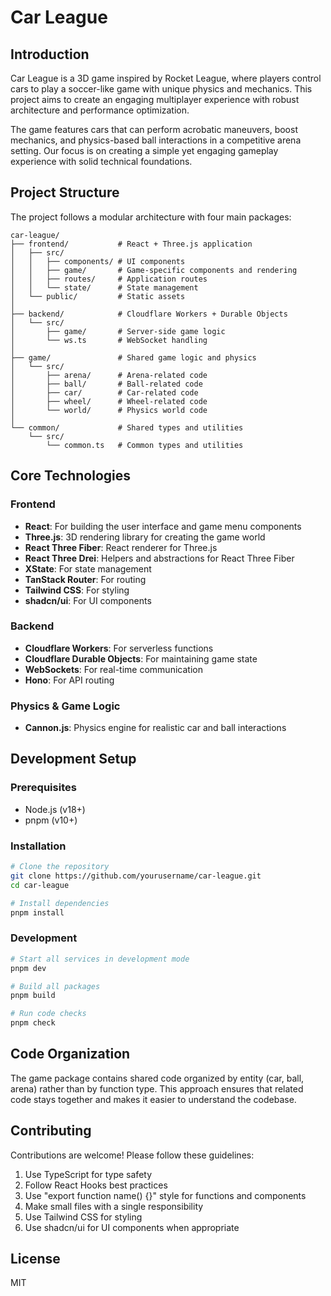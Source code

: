 # Car League

## Introduction

Car League is a 3D game inspired by Rocket League, where players control cars to play a soccer-like game with unique physics and mechanics. This project aims to create an engaging multiplayer experience with robust architecture and performance optimization.

The game features cars that can perform acrobatic maneuvers, boost mechanics, and physics-based ball interactions in a competitive arena setting. Our focus is on creating a simple yet engaging gameplay experience with solid technical foundations.

## Project Structure

The project follows a modular architecture with four main packages:

```
car-league/
├── frontend/           # React + Three.js application
│   ├── src/
│   │   ├── components/ # UI components
│   │   ├── game/       # Game-specific components and rendering
│   │   ├── routes/     # Application routes
│   │   └── state/      # State management
│   └── public/         # Static assets
│
├── backend/            # Cloudflare Workers + Durable Objects
│   └── src/
│       ├── game/       # Server-side game logic
│       └── ws.ts       # WebSocket handling
│
├── game/               # Shared game logic and physics
│   └── src/
│       ├── arena/      # Arena-related code
│       ├── ball/       # Ball-related code
│       ├── car/        # Car-related code
│       ├── wheel/      # Wheel-related code
│       └── world/      # Physics world code
│
└── common/             # Shared types and utilities
    └── src/
        └── common.ts   # Common types and utilities
```

## Core Technologies

### Frontend

- **React**: For building the user interface and game menu components
- **Three.js**: 3D rendering library for creating the game world
- **React Three Fiber**: React renderer for Three.js
- **React Three Drei**: Helpers and abstractions for React Three Fiber
- **XState**: For state management
- **TanStack Router**: For routing
- **Tailwind CSS**: For styling
- **shadcn/ui**: For UI components

### Backend

- **Cloudflare Workers**: For serverless functions
- **Cloudflare Durable Objects**: For maintaining game state
- **WebSockets**: For real-time communication
- **Hono**: For API routing

### Physics & Game Logic

- **Cannon.js**: Physics engine for realistic car and ball interactions

## Development Setup

### Prerequisites

- Node.js (v18+)
- pnpm (v10+)

### Installation

```bash
# Clone the repository
git clone https://github.com/yourusername/car-league.git
cd car-league

# Install dependencies
pnpm install
```

### Development

```bash
# Start all services in development mode
pnpm dev

# Build all packages
pnpm build

# Run code checks
pnpm check
```

## Code Organization

The game package contains shared code organized by entity (car, ball, arena) rather than by function type. This approach ensures that related code stays together and makes it easier to understand the codebase.

## Contributing

Contributions are welcome! Please follow these guidelines:

1. Use TypeScript for type safety
2. Follow React Hooks best practices
3. Use "export function name() {}" style for functions and components
4. Make small files with a single responsibility
5. Use Tailwind CSS for styling
6. Use shadcn/ui for UI components when appropriate

## License

MIT
